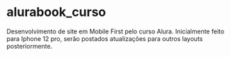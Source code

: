 # alurabook_curso
Desenvolvimento de site em Mobile First pelo curso Alura.
Inicialmente feito para Iphone 12 pro, serão postados atualizações para outros layouts posteriormente.
